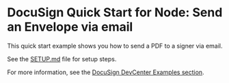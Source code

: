 # DocuSign Quick Start for Node: Send an Envelope via email

This quick start example shows you how to send a PDF to a signer via email.

See the [SETUP.md](https://github.com/docusign/qs-02-node-send-envelope/blob/master/SETUP.md)
file for setup steps.

For more information, see the 
[DocuSign DevCenter Examples section](https://developers.docusign.com/esign-rest-api/code-examples).
